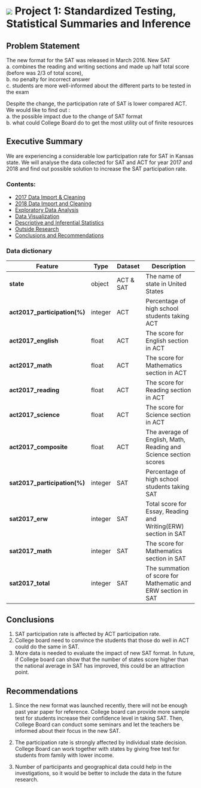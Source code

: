 # ![](https://ga-dash.s3.amazonaws.com/production/assets/logo-9f88ae6c9c3871690e33280fcf557f33.png) Project 1: Standardized Testing, Statistical Summaries and Inference

## Problem Statement

The new format for the SAT was released in March 2016. New SAT <br>
a. combines the reading and writing sections and made up half total score (before was 2/3 of total score), <br>
b. no penalty for incorrect answer <br>
c. students are more well-informed about the different parts to be tested in the exam <br>

Despite the change, the participation rate of SAT is lower compared ACT. We would like to find out :<br>
a. the possible impact due to the change of SAT format<br>
b. what could College Board do to get the most utility out of finite resources

## Executive Summary

We are experiencing a considerable low participation rate for SAT in Kansas state. We will analyse the data collected for SAT and ACT for year 2017 and 2018 and find out possible solution to increase the SAT participation rate.

### Contents:
- [2017 Data Import & Cleaning](#Data-Import-and-Cleaning)
- [2018 Data Import and Cleaning](#2018-Data-Import-and-Cleaning)
- [Exploratory Data Analysis](#Exploratory-Data-Analysis)
- [Data Visualization](#Visualize-the-data)
- [Descriptive and Inferential Statistics](#Descriptive-and-Inferential-Statistics)
- [Outside Research](#Outside-Research)
- [Conclusions and Recommendations](#Conclusions-and-Recommendations)

### Data dictionary
|Feature|Type|Dataset|Description|
|---|---|---|---|
|**state**|object|ACT & SAT|The name of state in United States|
|**act2017_participation(%)**|integer|ACT|Percentage of high school students taking ACT|
|**act2017_english**|float|ACT|The score for English section in ACT|
|**act2017_math**|float|ACT|The score for Mathematics section in ACT|
|**act2017_reading**|float|ACT|The score for Reading section in ACT|
|**act2017_science**|float|ACT|The score for Science section in ACT|
|**act2017_composite**|float|ACT|The average of English, Math, Reading and Science section scores|
|**sat2017_participation(%)**|integer|SAT|Percentage of high school students taking SAT|
|**sat2017_erw**|integer|SAT|Total score for Essay, Reading and Writing(ERW) section in SAT|
|**sat2017_math**|integer|SAT|The score for Mathematics section in SAT|
|**sat2017_total**|integer|SAT|The summation of score for Mathematic and ERW section in SAT|

## Conclusions
1. SAT participation rate is affected by ACT participation rate. <br>
2. College board need to convince the students that those do well in ACT could do the same in SAT. <br>
3. More data is needed to evaluate the impact of new SAT format. In future, if College board can show that the number of states score higher than the national average in SAT has improved, this could be an attraction point.<br>

## Recommendations
1. Since the new format was launched recently, there will not be enough past year paper for reference. College board can provide more sample test for students increase their confidence level in taking SAT. Then, College Board can conduct some seminars and let the teachers be informed about their focus in the new SAT.

2. The participation rate is strongly affected by individual state decision. College Board can work together with states by giving free test for students from family with lower income.
3. Number of participants and geographical data could help in the investigations, so it would be better to include the data in the future research.
